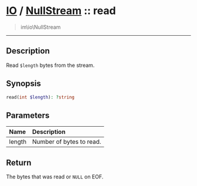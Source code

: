 # [IO](IO.md) / [NullStream](IO-NullStream.md) :: read
 > im\io\NullStream
____

## Description
Read `$length` bytes from the stream.

## Synopsis
```php
read(int $length): ?string
```

## Parameters
| Name | Description |
| :--- | :---------- |
| length | Number of bytes to read. |

## Return
The bytes that was read or `NULL` on EOF.
